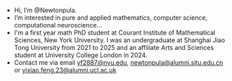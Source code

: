 - Hi, I’m @Newtonpula.
- I’m interested in pure and applied mathematics, computer science, computational neuroscience...
- I'm a first year math PhD student at Courant Institute of Mathematical Sciences, New York University. I was an undergraduate at Shanghai Jiao Tong University from 2021 to 2025 and an affiliate Arts and Sciences student at University College London in 2024.
- Contact me via email yf2887@nyu.edu, newtonpula@alumni.sjtu.edu.cn or yixiao.feng.23@alumni.ucl.ac.uk
<!---
    I’m looking to collaborate on ...
--->

<!---
Newtonpula/Newtonpula is a ✨ special ✨ repository because its `README.md` (this file) appears on your GitHub profile.
You can click the Preview link to take a look at your changes.
--->
